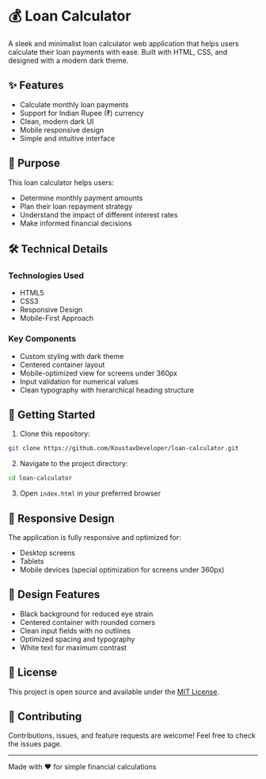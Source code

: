 # 💰 Loan Calculator

A sleek and minimalist loan calculator web application that helps users calculate their loan payments with ease. Built with HTML, CSS, and designed with a modern dark theme.

## ✨ Features

- Calculate monthly loan payments
- Support for Indian Rupee (₹) currency
- Clean, modern dark UI
- Mobile responsive design
- Simple and intuitive interface

## 🎯 Purpose

This loan calculator helps users:
- Determine monthly payment amounts
- Plan their loan repayment strategy
- Understand the impact of different interest rates
- Make informed financial decisions

## 🛠️ Technical Details

### Technologies Used
- HTML5
- CSS3
- Responsive Design
- Mobile-First Approach

### Key Components
- Custom styling with dark theme
- Centered container layout
- Mobile-optimized view for screens under 360px
- Input validation for numerical values
- Clean typography with hierarchical heading structure

## 🚀 Getting Started

1. Clone this repository:
```bash
git clone https://github.com/KoustavDeveloper/loan-calculator.git
```

2. Navigate to the project directory:
```bash
cd loan-calculator
```

3. Open `index.html` in your preferred browser

## 📱 Responsive Design

The application is fully responsive and optimized for:
- Desktop screens
- Tablets
- Mobile devices (special optimization for screens under 360px)

## 🎨 Design Features

- Black background for reduced eye strain
- Centered container with rounded corners
- Clean input fields with no outlines
- Optimized spacing and typography
- White text for maximum contrast

## 📝 License

This project is open source and available under the [MIT License](LICENSE).

## 🤝 Contributing

Contributions, issues, and feature requests are welcome! Feel free to check the issues page.

---

Made with ❤️ for simple financial calculations